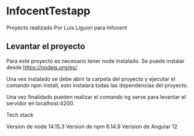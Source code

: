 # InfocentTestapp

Proyecto realizado Por Luis Liguori para Infocent

## Levantar el proyecto

Para este proyecto es necesario tener node instalado. Se puede instalar desde https://nodejs.org/es/.

Una ves instalado se debe abrir la carpeta del proyecto y ejecutar el comando npm install, esto instalara todas las dependencias del proyecto.

Una vez finalidado pueden realizar el comando ng serve para levantar el servidor en localhost:4200.

Tech stack

Version de node 14.15.3
Version de npm 6.14.9
Verision de Angular 12

